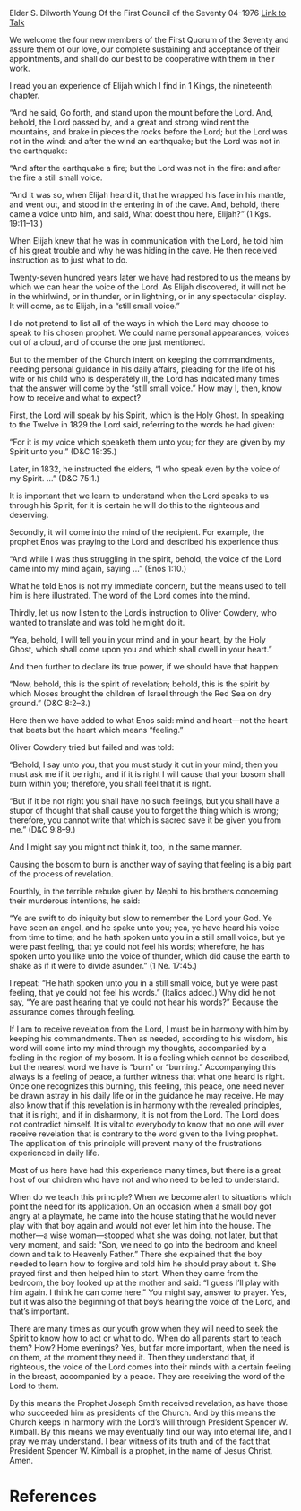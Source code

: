 Elder S. Dilworth Young
Of the First Council of the Seventy
04-1976
[Link to Talk](https://www.churchofjesuschrist.org/study/general-conference/1976/04/the-still-small-voice?lang=eng)

We welcome the four new members of the First Quorum of the Seventy and assure them of our love, our complete sustaining and acceptance of their appointments, and shall do our best to be cooperative with them in their work.

I read you an experience of Elijah which I find in 1 Kings, the nineteenth chapter.

“And he said, Go forth, and stand upon the mount before the Lord. And, behold, the Lord passed by, and a great and strong wind rent the mountains, and brake in pieces the rocks before the Lord; but the Lord was not in the wind: and after the wind an earthquake; but the Lord was not in the earthquake:

“And after the earthquake a fire; but the Lord was not in the fire: and after the fire a still small voice.

“And it was so, when Elijah heard it, that he wrapped his face in his mantle, and went out, and stood in the entering in of the cave. And, behold, there came a voice unto him, and said, What doest thou here, Elijah?” (1 Kgs. 19:11–13.)

When Elijah knew that he was in communication with the Lord, he told him of his great trouble and why he was hiding in the cave. He then received instruction as to just what to do.

Twenty-seven hundred years later we have had restored to us the means by which we can hear the voice of the Lord. As Elijah discovered, it will not be in the whirlwind, or in thunder, or in lightning, or in any spectacular display. It will come, as to Elijah, in a “still small voice.”

I do not pretend to list all of the ways in which the Lord may choose to speak to his chosen prophet. We could name personal appearances, voices out of a cloud, and of course the one just mentioned.

But to the member of the Church intent on keeping the commandments, needing personal guidance in his daily affairs, pleading for the life of his wife or his child who is desperately ill, the Lord has indicated many times that the answer will come by the “still small voice.” How may I, then, know how to receive and what to expect?

First, the Lord will speak by his Spirit, which is the Holy Ghost. In speaking to the Twelve in 1829 the Lord said, referring to the words he had given:

“For it is my voice which speaketh them unto you; for they are given by my Spirit unto you.” (D&C 18:35.)

Later, in 1832, he instructed the elders, “I who speak even by the voice of my Spirit. …” (D&C 75:1.)

It is important that we learn to understand when the Lord speaks to us through his Spirit, for it is certain he will do this to the righteous and deserving.

Secondly, it will come into the mind of the recipient. For example, the prophet Enos was praying to the Lord and described his experience thus:

“And while I was thus struggling in the spirit, behold, the voice of the Lord came into my mind again, saying …” (Enos 1:10.)

What he told Enos is not my immediate concern, but the means used to tell him is here illustrated. The word of the Lord comes into the mind.

Thirdly, let us now listen to the Lord’s instruction to Oliver Cowdery, who wanted to translate and was told he might do it.

“Yea, behold, I will tell you in your mind and in your heart, by the Holy Ghost, which shall come upon you and which shall dwell in your heart.”

And then further to declare its true power, if we should have that happen:

“Now, behold, this is the spirit of revelation; behold, this is the spirit by which Moses brought the children of Israel through the Red Sea on dry ground.” (D&C 8:2–3.)

Here then we have added to what Enos said: mind and heart—not the heart that beats but the heart which means “feeling.”

Oliver Cowdery tried but failed and was told:

“Behold, I say unto you, that you must study it out in your mind; then you must ask me if it be right, and if it is right I will cause that your bosom shall burn within you; therefore, you shall feel that it is right.

“But if it be not right you shall have no such feelings, but you shall have a stupor of thought that shall cause you to forget the thing which is wrong; therefore, you cannot write that which is sacred save it be given you from me.” (D&C 9:8–9.)

And I might say you might not think it, too, in the same manner.

Causing the bosom to burn is another way of saying that feeling is a big part of the process of revelation.

Fourthly, in the terrible rebuke given by Nephi to his brothers concerning their murderous intentions, he said:

“Ye are swift to do iniquity but slow to remember the Lord your God. Ye have seen an angel, and he spake unto you; yea, ye have heard his voice from time to time; and he hath spoken unto you in a still small voice, but ye were past feeling, that ye could not feel his words; wherefore, he has spoken unto you like unto the voice of thunder, which did cause the earth to shake as if it were to divide asunder.” (1 Ne. 17:45.)

I repeat: “He hath spoken unto you in a still small voice, but ye were past feeling, that ye could not feel his words.” (Italics added.) Why did he not say, “Ye are past hearing that ye could not hear his words?” Because the assurance comes through feeling.

If I am to receive revelation from the Lord, I must be in harmony with him by keeping his commandments. Then as needed, according to his wisdom, his word will come into my mind through my thoughts, accompanied by a feeling in the region of my bosom. It is a feeling which cannot be described, but the nearest word we have is “burn” or “burning.” Accompanying this always is a feeling of peace, a further witness that what one heard is right. Once one recognizes this burning, this feeling, this peace, one need never be drawn astray in his daily life or in the guidance he may receive. He may also know that if this revelation is in harmony with the revealed principles, that it is right, and if in disharmony, it is not from the Lord. The Lord does not contradict himself. It is vital to everybody to know that no one will ever receive revelation that is contrary to the word given to the living prophet. The application of this principle will prevent many of the frustrations experienced in daily life.

Most of us here have had this experience many times, but there is a great host of our children who have not and who need to be led to understand.

When do we teach this principle? When we become alert to situations which point the need for its application. On an occasion when a small boy got angry at a playmate, he came into the house stating that he would never play with that boy again and would not ever let him into the house. The mother—a wise woman—stopped what she was doing, not later, but that very moment, and said: “Son, we need to go into the bedroom and kneel down and talk to Heavenly Father.” There she explained that the boy needed to learn how to forgive and told him he should pray about it. She prayed first and then helped him to start. When they came from the bedroom, the boy looked up at the mother and said: “I guess I’ll play with him again. I think he can come here.” You might say, answer to prayer. Yes, but it was also the beginning of that boy’s hearing the voice of the Lord, and that’s important.

There are many times as our youth grow when they will need to seek the Spirit to know how to act or what to do. When do all parents start to teach them? How? Home evenings? Yes, but far more important, when the need is on them, at the moment they need it. Then they understand that, if righteous, the voice of the Lord comes into their minds with a certain feeling in the breast, accompanied by a peace. They are receiving the word of the Lord to them.

By this means the Prophet Joseph Smith received revelation, as have those who succeeded him as presidents of the Church. And by this means the Church keeps in harmony with the Lord’s will through President Spencer W. Kimball. By this means we may eventually find our way into eternal life, and I pray we may understand. I bear witness of its truth and of the fact that President Spencer W. Kimball is a prophet, in the name of Jesus Christ. Amen.

# References
